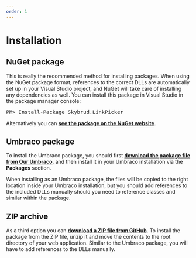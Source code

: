 ```yaml
---
order: 1
---
```


# Installation

## NuGet package

This is really the recommended method for installing packages. When using the NuGet package format, references to the correct DLLs are automatically set up in your Visual Studio project, and NuGet will take care of installing any dependencies as well. You can install this package in Visual Studio in the package manager console:

<div class="highlight nuget"><pre><span>PM&gt;&nbsp;</span>Install-Package Skybrud.LinkPicker</pre></div>

Alternatively you can [**see the package on the NuGet website**](https://www.nuget.org/packages/Skybrud.LinkPicker).

## Umbraco package

To install the Umbraco package, you should first [**download the package file from Our Umbraco**](https://our.umbraco.com/packages/backoffice-extensions/skybrudlinkpicker/), and then install it in your Umbraco installation via the **Packages** section.

When installing as an Umbraco package, the files will be copied to the right location inside your Umbraco installation, but you should add references to the included DLLs manually should you need to reference classes and similar within the package.

## ZIP archive

As a third option you can [**download a ZIP file from GitHub**](https://github.com/skybrud/Skybrud.LinkPicker/releases). To install the package from the ZIP file, unzip it and move the contents to the root directory of your web application. Similar to the Umbraco package, you will have to add references to the DLLs manually.